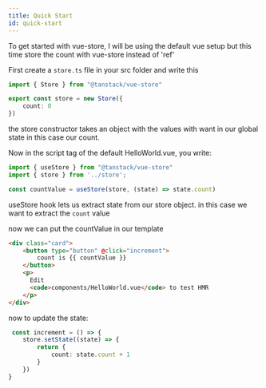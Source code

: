 ```yaml
---
title: Quick Start
id: quick-start
---
```


To get started with vue-store, I will be using the default vue setup but this time store the count with vue-store instead of 'ref'

First create a `store.ts` file in your src folder and write this
```ts
import { Store } from "@tanstack/vue-store"

export const store = new Store({
    count: 0
})
```
the store constructor takes an object with the values with want in our global state in this case our count.

Now in the script tag of the default HelloWorld.vue, you write:
```ts
import { useStore } from "@tanstack/vue-store"
import { store } from '../store';

const countValue = useStore(store, (state) => state.count)
```
useStore hook lets us extract state from our store object. in this case we want to extract the `count` value

now we can put the countValue in our template

```html
<div class="card">
    <button type="button" @click="increment">
        count is {{ countValue }}
    </button>
    <p>
      Edit
      <code>components/HelloWorld.vue</code> to test HMR
    </p>
</div>
```

now to update the state:

```ts
 const increment = () => {
    store.setState((state) => {
        return {
            count: state.count + 1
        }
    })
}
```

